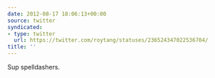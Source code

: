 ```yaml
---
date: 2012-08-17 18:06:13+00:00
source: twitter
syndicated:
- type: twitter
  url: https://twitter.com/roytang/statuses/236524347022536704/
title: ''
---
```


Sup spelldashers.